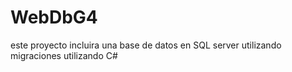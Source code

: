 # WebDbG4
este proyecto incluira una base de datos en SQL server
utilizando migraciones utilizando C# 
